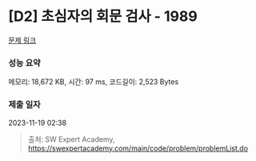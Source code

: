 # [D2] 초심자의 회문 검사 - 1989 

[문제 링크](https://swexpertacademy.com/main/code/problem/problemDetail.do?contestProbId=AV5PyTLqAf4DFAUq) 

### 성능 요약

메모리: 18,672 KB, 시간: 97 ms, 코드길이: 2,523 Bytes

### 제출 일자

2023-11-19 02:38



> 출처: SW Expert Academy, https://swexpertacademy.com/main/code/problem/problemList.do
